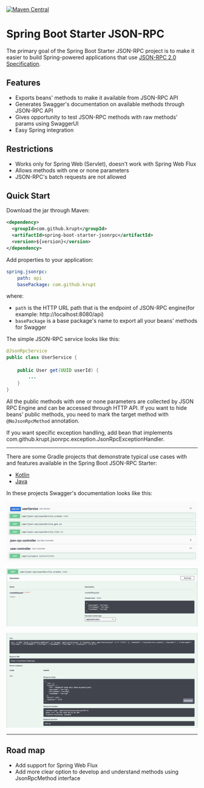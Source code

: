 [![Maven Central](https://img.shields.io/maven-central/v/com.github.krupt/spring-boot-starter-jsonrpc.svg)](https://maven-badges.herokuapp.com/maven-central/com.github.krupt/spring-boot-starter-jsonrpc)

# Spring Boot Starter JSON-RPC
The primary goal of the Spring Boot Starter JSON-RPC project is to make it easier to build Spring-powered applications that use [JSON-RPC 2.0 Specification](https://www.jsonrpc.org/specification).

## Features ##

* Exports beans' methods to make it available from JSON-RPC API
* Generates Swagger's documentation on available methods through JSON-RPC API
* Gives opportunity to test JSON-RPC methods with raw methods' params using SwaggerUI
* Easy Spring integration

## Restrictions ##
* Works only for Spring Web (Servlet), doesn't work with Spring Web Flux
* Allows methods with one or none parameters
* JSON-RPC's batch requests are not allowed

## Quick Start ##
Download the jar through Maven:

```xml
<dependency>
  <groupId>com.github.krupt</groupId>
  <artifactId>spring-boot-starter-jsonrpc</artifactId>
  <version>${version}</version>
</dependency>
```

Add properties to your application:

```yml
spring.jsonrpc:
    path: api
    basePackage: com.github.krupt
```
where:
- `path` is the HTTP URL path that is the endpoint of JSON-RPC engine(for example: http://localhost:8080/api)
- `basePackage` is a base package's name to export all your beans' methods for Swagger

The simple JSON-RPC service looks like this: 
```java
@JsonRpcService
public class UserService {

    public User get(UUID userId) {
        ...
    }
}

```

All the public methods with one or none parameters are collected by JSON RPC Engine and can be accessed through HTTP API. If you want to hide beans' public methods, you need to mark the target method with `@NoJsonRpcMethod` annotation.

If you want specific exception handling, add bean that implements com.github.krupt.jsonrpc.exception.JsonRpcExceptionHandler.

---

There are some Gradle projects that demonstrate typical use cases with and features available in the Spring Boot JSON-RPC Starter:
* [Kotlin](https://github.com/krupt/spring-boot-starter-jsonrpc-example)
* [Java](https://github.com/krupt/spring-boot-starter-jsonrpc-example-java)

In these projects Swagger's documentation looks like this:

![Swagger's documentation](https://github.com/krupt/spring-boot-starter-jsonrpc/raw/master/images/methods.png)

![Information of JSON-RPC method](https://github.com/krupt/spring-boot-starter-jsonrpc/raw/master/images/method_params.png)

![Trying JSON-RPC method](https://github.com/krupt/spring-boot-starter-jsonrpc/raw/master/images/method_trying.png)

---

## Road map ##
* Add support for Spring Web Flux
* Add more clear option to develop and understand methods using JsonRpcMethod interface
